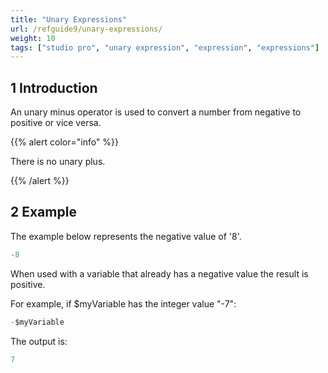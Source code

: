 ```yaml
---
title: "Unary Expressions"
url: /refguide9/unary-expressions/
weight: 10
tags: ["studio pro", "unary expression", "expression", "expressions"]
---
```


## 1 Introduction

An unary minus operator is used to convert a number from negative to positive or vice versa. 

{{% alert color="info" %}}

There is no unary plus.

{{% /alert %}}

## 2 Example

The example below represents the negative value of '8'.

```java {linenos=false}
-8
```

When used with a variable that already has a negative value the result is positive.

For example, if $myVariable has the integer value "-7": 

```java {linenos=false}
-$myVariable
```

The output is:

```java {linenos=false}
7
```
